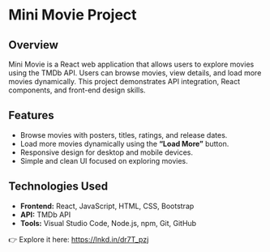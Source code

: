 # Mini Movie Project

## Overview
Mini Movie is a React web application that allows users to explore movies using the TMDb API. Users can browse movies, view details, and load more movies dynamically. This project demonstrates API integration, React components, and front-end design skills.

## Features
- Browse movies with posters, titles, ratings, and release dates.
- Load more movies dynamically using the **“Load More”** button.
- Responsive design for desktop and mobile devices.
- Simple and clean UI focused on exploring movies.

## Technologies Used
- **Frontend:** React, JavaScript, HTML, CSS, Bootstrap
- **API:** TMDb API
- **Tools:** Visual Studio Code, Node.js, npm, Git, GitHub


👉 Explore it here: https://lnkd.in/dr7T_pzj
